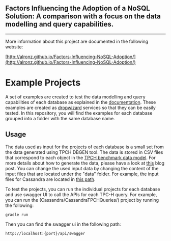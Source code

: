 Factors Influencing the Adoption of a NoSQL Solution:  A comparison with a focus on the data modelling and query capabilities. 
--------

---

More information about this project are documented in the following website:

[http://alronz.github.io/Factors-Influencing-NoSQL-Adoption/](http://alronz.github.io/Factors-Influencing-NoSQL-Adoption/)



# Example Projects

A set of examples are created to test the data modelling and query capabilities of each database as explained in the [documentation](http://alronz.github.io/Factors-Influencing-NoSQL-Adoption/site/index.html). These examples are created as [dropwizard](http://www.dropwizard.io/) services so that they can be easily tested. In this repository, you will find the examples for each database grouped into a folder with the same database name. 



## Usage

The data used as input for the projects of each database is a small set from the data generated using TPCH DBGEN tool. The data is stored in CSV files that correspond to each object in the [TPCH benchmark data model](http://alronz.github.io/Factors-Influencing-NoSQL-Adoption/site/index.html#data-modelling-testing). For more details about how to generate the data, please have a look at [this](http://kejser.org/tpc-h-data-and-query-generation/) blog post.  You can change the used input data by changing the content of the input files that are located under the "data" folder. For example, the input files for Cassandra are located in [this path](https://github.com/alronz/Factors-Influencing-NoSQL-Adoption/tree/master/Cassandra/CassandraTPCHQueries/src/main/java/org/cassandra/tpcH/data). 


To test the projects, you can run the individual projects for each database and use swagger UI to call the APIs for each TPC-H query. For example, you can run the (Cassandra/CassandraTPCHQueries/) project by running the following:

````
gradle run
````

Then you can find the swagger ui in the following path:

````
http://localhost:{port}/api/swagger
````
